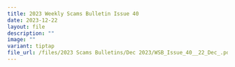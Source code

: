 ```yaml
---
title: 2023 Weekly Scams Bulletin Issue 40
date: 2023-12-22
layout: file
description: ""
image: ""
variant: tiptap
file_url: /files/2023 Scams Bulletins/Dec 2023/WSB_Issue_40__22_Dec_.pdf
---
```

